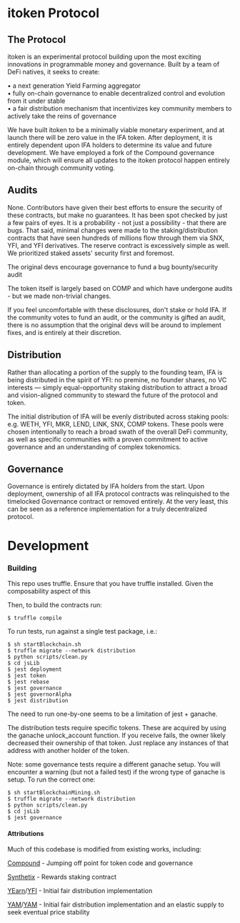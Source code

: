 # itoken Protocol
## The Protocol
itoken is an experimental protocol building upon the most exciting innovations in programmable money and governance. Built by a team of DeFi natives, it seeks to create:

•	a next generation Yield Farming aggregator<br/>
•	fully on-chain governance to enable decentralized control and evolution from it under stable<br/>
•	a fair distribution mechanism that incentivizes key community members to actively take the reins of governance

We have built itoken to be a minimally viable monetary experiment, and at launch there will be zero value in the IFA token. After deployment, it is entirely dependent upon IFA holders to determine its value and future development. We have employed a fork of the Compound governance module, which will ensure all updates to the itoken protocol happen entirely on-chain through community voting.

## Audits

None. Contributors have given their best efforts to ensure the security of these contracts, but make no guarantees. It has been spot checked by just a few pairs of eyes. It is a probability - not just a possibility - that there are bugs. That said, minimal changes were made to the staking/distribution contracts that have seen hundreds of millions flow through them via SNX, YFI, and YFI derivatives. The reserve contract is excessively simple as well. We prioritized staked assets' security first and foremost.

The original devs encourage governance to fund a bug bounty/security audit

The token itself is largely based on COMP and which have undergone audits - but we made non-trivial changes.

If you feel uncomfortable with these disclosures, don't stake or hold IFA. If the community votes to fund an audit, or the community is gifted an audit, there is no assumption that the original devs will be around to implement fixes, and is entirely at their discretion.



## Distribution
Rather than allocating a portion of the supply to the founding team, IFA is being distributed in the spirit of YFI: no premine, no founder shares, no VC interests — simply equal-opportunity staking distribution to attract a broad and vision-aligned community to steward the future of the protocol and token.

The initial distribution of IFA will be evenly distributed across staking pools: e.g. WETH, YFI, MKR, LEND, LINK, SNX, COMP tokens. These pools were chosen intentionally to reach a broad swath of the overall DeFi community, as well as specific communities with a proven commitment to active governance and an understanding of complex tokenomics.

## Governance
Governance is entirely dictated by IFA holders from the start. Upon deployment, ownership of all IFA protocol contracts was relinquished to the timelocked Governance contract or removed entirely. At the very least, this can be seen as a reference implementation for a truly decentralized protocol.

# Development
### Building
This repo uses truffle. Ensure that you have truffle installed. Given the composability aspect of this

Then, to build the contracts run:
```
$ truffle compile
```



To run tests, run against a single test package, i.e.:
```
$ sh startBlockchain.sh
$ truffle migrate --network distribution
$ python scripts/clean.py
$ cd jsLib
$ jest deployment
$ jest token
$ jest rebase
$ jest governance
$ jest governorAlpha
$ jest distribution
```
The need to run one-by-one seems to be a limitation of jest + ganache.

The distribution tests require specific tokens. These are acquired by using the ganache unlock_account function. If you receive fails, the owner likely decreased their ownership of that token. Just replace any instances of that address with another holder of the token.

Note: some governance tests require a different ganache setup. You will encounter a warning (but not a failed test) if the wrong type of ganache is setup. To run the correct one:
```
$ sh startBlockchainMining.sh
$ truffle migrate --network distribution
$ python scripts/clean.py
$ cd jsLib
$ jest governance
```


#### Attributions
Much of this codebase is modified from existing works, including:

[Compound](https://compound.finance) - Jumping off point for token code and governance

[Synthetix](https://synthetix.io) - Rewards staking contract

[YEarn](https://yearn.finance)/[YFI](https://ygov.finance) - Initial fair distribution implementation

[YAM](https://yam.finance)/[YAM](https://ygov.finance) - Initial fair distribution implementation and an elastic supply to seek eventual price stability
